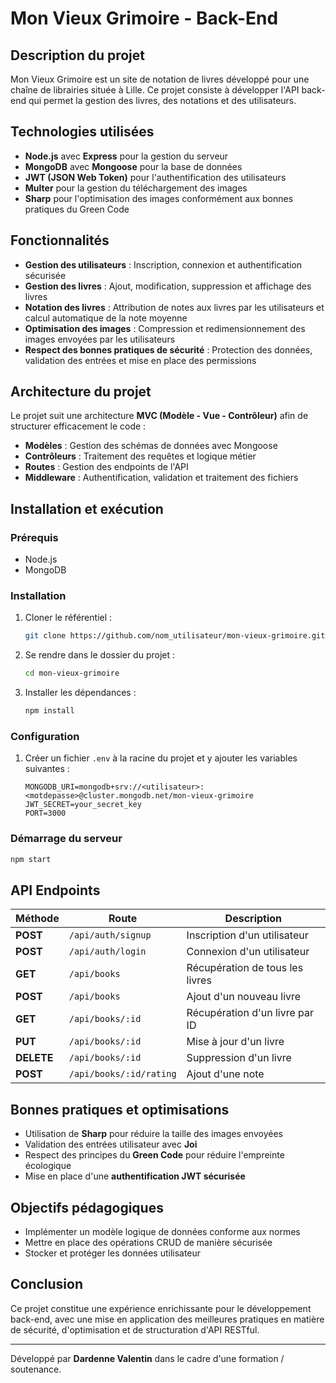 # Mon Vieux Grimoire - Back-End

## Description du projet

Mon Vieux Grimoire est un site de notation de livres développé pour une chaîne de librairies située à Lille. Ce projet consiste à développer l'API back-end qui permet la gestion des livres, des notations et des utilisateurs.

## Technologies utilisées
- **Node.js** avec **Express** pour la gestion du serveur
- **MongoDB** avec **Mongoose** pour la base de données
- **JWT (JSON Web Token)** pour l'authentification des utilisateurs
- **Multer** pour la gestion du téléchargement des images
- **Sharp** pour l'optimisation des images conformément aux bonnes pratiques du Green Code

## Fonctionnalités
- **Gestion des utilisateurs** : Inscription, connexion et authentification sécurisée
- **Gestion des livres** : Ajout, modification, suppression et affichage des livres
- **Notation des livres** : Attribution de notes aux livres par les utilisateurs et calcul automatique de la note moyenne
- **Optimisation des images** : Compression et redimensionnement des images envoyées par les utilisateurs
- **Respect des bonnes pratiques de sécurité** : Protection des données, validation des entrées et mise en place des permissions

## Architecture du projet
Le projet suit une architecture **MVC (Modèle - Vue - Contrôleur)** afin de structurer efficacement le code :
- **Modèles** : Gestion des schémas de données avec Mongoose
- **Contrôleurs** : Traitement des requêtes et logique métier
- **Routes** : Gestion des endpoints de l'API
- **Middleware** : Authentification, validation et traitement des fichiers

## Installation et exécution

### Prérequis
- Node.js
- MongoDB

### Installation
1. Cloner le référentiel :
   ```sh
   git clone https://github.com/nom_utilisateur/mon-vieux-grimoire.git
   ```
2. Se rendre dans le dossier du projet :
   ```sh
   cd mon-vieux-grimoire
   ```
3. Installer les dépendances :
   ```sh
   npm install
   ```

### Configuration
1. Créer un fichier `.env` à la racine du projet et y ajouter les variables suivantes :
   ```env
   MONGODB_URI=mongodb+srv://<utilisateur>:<motdepasse>@cluster.mongodb.net/mon-vieux-grimoire
   JWT_SECRET=your_secret_key
   PORT=3000
   ```

### Démarrage du serveur
```sh
npm start
```

## API Endpoints
| Méthode | Route               | Description |
|----------|--------------------|-------------|
| **POST** | `/api/auth/signup` | Inscription d'un utilisateur |
| **POST** | `/api/auth/login`  | Connexion d'un utilisateur |
| **GET**  | `/api/books`       | Récupération de tous les livres |
| **POST** | `/api/books`       | Ajout d'un nouveau livre |
| **GET**  | `/api/books/:id`   | Récupération d'un livre par ID |
| **PUT**  | `/api/books/:id`   | Mise à jour d'un livre |
| **DELETE** | `/api/books/:id` | Suppression d'un livre |
| **POST** | `/api/books/:id/rating` | Ajout d'une note |

## Bonnes pratiques et optimisations
- Utilisation de **Sharp** pour réduire la taille des images envoyées
- Validation des entrées utilisateur avec **Joi**
- Respect des principes du **Green Code** pour réduire l'empreinte écologique
- Mise en place d'une **authentification JWT sécurisée**

## Objectifs pédagogiques
- Implémenter un modèle logique de données conforme aux normes
- Mettre en place des opérations CRUD de manière sécurisée
- Stocker et protéger les données utilisateur

## Conclusion
Ce projet constitue une expérience enrichissante pour le développement back-end, avec une mise en application des meilleures pratiques en matière de sécurité, d'optimisation et de structuration d'API RESTful.

---

Développé par **Dardenne Valentin** dans le cadre d'une formation / soutenance. 

